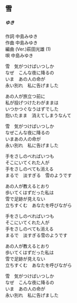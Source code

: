 ## 雪
##### ゆき

作詞      中島みゆき  
作曲      中島みゆき  
編曲 (Ver.)萩田光雄 (1)  
唄         中島みゆき  

雪　気がつけばいつしか  
なぜ　こんな夜に降るの  
いま　あの人の命が  
永い別れ　私に告げました  
  
あの人が旅立つ前に  
私が投げつけたわがままは  
いつかつぐなうはずでした  
抱いたまま　消えてしまうなんて  
  
雪　気がつけばいつしか  
なぜこんな夜に降るの  
いまあの人の命が  
永い別れ　私に告げました  
  
手をさしのべればいつも  
そこにいてくれた人が  
手をさしのべても消える  
まるで　淡すぎる　雪のようです  
  
あの人が教えるとおり  
歩いてくはずだった私は  
雪で足跡が見えない  
立ちすくむ　あなたを呼びながら  
  
手をさしのべればいつも  
そこにいてくれた人が  
手をさしのべても消える  
まるで　淡すぎる雪のようです  
  
あの人が教えるとおり  
歩いてくはずだった私は  
雪で足跡が見えない  
立ちすくむ　あなたを呼びながら  
  
雪　気がつけばいつしか  
なぜ　こんな夜に降るの  
いま　あの人の命が  
永い別れ　私に告げました  
